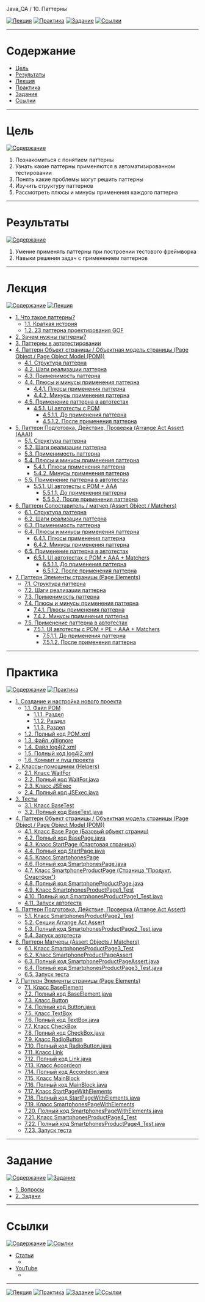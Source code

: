 Java_QA / 10. Паттерны

[![Лекция](https://img.shields.io/badge/-Лекция-ee99ff)](1.%20Лекция.md)
[![Практика](https://img.shields.io/badge/-Практика-aaffaa)](2.%20Практика.md)
[![Задание](https://img.shields.io/badge/-Задание-99ffee)](3.%20Задание.md)
[![Ссылки](https://img.shields.io/badge/-Ссылки-ffee99)](4.%20Ссылки.md)

***

# Содержание

* [Цель](#цель)
* [Результаты](#результаты)
* [Лекция](#лекция)
* [Практика](#практика)
* [Задание](#задание)
* [Ссылки](#ссылки)

***

# Цель

[![Содержание](https://img.shields.io/badge/-Содержание-1177ff)](#содержание)

1. Познакомиться с понятием паттерны
2. Узнать какие паттерны применяются в автоматизированном тестировании
3. Понять какие проблемы могут решить паттерны
4. Изучить структуру паттернов
5. Рассмотреть плюсы и минусы применения каждого паттерна

***

# Результаты

[![Содержание](https://img.shields.io/badge/-Содержание-1177ff)](#содержание)

1. Умение применять паттерны при построении тестового фреймворка
2. Навыки решения задач с применением паттернов

***

# Лекция

[![Содержание](https://img.shields.io/badge/-Содержание-1177ff)](#содержание)
[![Лекция](https://img.shields.io/badge/-Лекция-ee99ff)](1.%20Лекция.md)

* [1. Что такое паттерны?](1.%20Лекция.md#1-что-такое-паттерны)
  * [1.1. Краткая история](1.%20Лекция.md#11-краткая-история)
  * [1.2. 23 паттерна проектирования GOF](1.%20Лекция.md#12-23-паттерна-проектирования-gof)
* [2. Зачем нужны паттерны?](1.%20Лекция.md#2-зачем-нужны-паттерны)
* [3. Паттерны в автотестировании](1.%20Лекция.md#3-паттерны-в-автотестировании)
* [4. Паттерн Объект страницы / Объектная модель страницы (Page Object / Page Object Model (POM))](1.%20Лекция.md#4-паттерн-объект-страницы--объектная-модель-страницы-page-object--page-object-model-pom)
  * [4.1. Структура паттерна](1.%20Лекция.md#41-структура-паттерна)
  * [4.2. Шаги реализации паттерна](1.%20Лекция.md#42-шаги-реализации-паттерна)
  * [4.3. Применимость паттерна](1.%20Лекция.md#43-применимость-паттерна)
  * [4.4. Плюсы и минусы применения паттерна](1.%20Лекция.md#44-плюсы-и-минусы-применения-паттерна)
    * [4.4.1. Плюсы применения паттерна](1.%20Лекция.md#441-плюсы-применения-паттерна)
    * [4.4.2. Минусы применения паттерна](1.%20Лекция.md#442-минусы-применения-паттерна)
  * [4.5. Применение паттерна в автотестах](1.%20Лекция.md#45-применение-паттерна-в-автотестах)
    * [4.5.1. UI автотесты с POM](1.%20Лекция.md#451-ui-автотесты-с-pom)
      * [4.5.1.1. До применения паттерна](1.%20Лекция.md#4511-до-применения-паттерна)
      * [4.5.1.2. После применения паттерна](1.%20Лекция.md#4512-после-применения-паттерна)
* [5. Паттерн Подготовка, Действие, Проверка (Arrange Act Assert (AAA))](1.%20Лекция.md#5-паттерн-подготовка-действие-проверка-arrange-act-assert-aaa)
  * [5.1. Структура паттерна](1.%20Лекция.md#51-структура-паттерна)
  * [5.2. Шаги реализации паттерна](1.%20Лекция.md#52-шаги-реализации-паттерна)
  * [5.3. Применимость паттерна](1.%20Лекция.md#53-применимость-паттерна)
  * [5.4. Плюсы и минусы применения паттерна](1.%20Лекция.md#54-плюсы-и-минусы-применения-паттерна)
    * [5.4.1. Плюсы применения паттерна](1.%20Лекция.md#541-плюсы-применения-паттерна)
    * [5.4.2. Минусы применения паттерна](1.%20Лекция.md#542-минусы-применения-паттерна)
  * [5.5. Применение паттерна в автотестах](1.%20Лекция.md#55-применение-паттерна-в-автотестах)
    * [5.5.1. UI автотесты с POM + AAA](1.%20Лекция.md#551-ui-автотесты-с-pom--aaa)
      * [5.5.1.1. До применения паттерна](1.%20Лекция.md#5511-до-применения-паттерна)
      * [5.5.5.2. После применения паттерна](1.%20Лекция.md#5552-после-применения-паттерна)
* [6. Паттерн Сопоставитель / матчер (Assert Object / Matchers)](1.%20Лекция.md#6-паттерн-сопоставитель--матчер-assert-object--matchers)
  * [6.1. Структура паттерна](1.%20Лекция.md#61-структура-паттерна)
  * [6.2. Шаги реализации паттерна](1.%20Лекция.md#62-шаги-реализации-паттерна)
  * [6.3. Применимость паттерна](1.%20Лекция.md#63-применимость-паттерна)
  * [6.4. Плюсы и минусы применения паттерна](1.%20Лекция.md#64-плюсы-и-минусы-применения-паттерна)
    * [6.4.1. Плюсы применения паттерна](1.%20Лекция.md#641-плюсы-применения-паттерна)
    * [6.4.2. Минусы применения паттерна](1.%20Лекция.md#642-минусы-применения-паттерна)
  * [6.5. Применение паттерна в автотестах](1.%20Лекция.md#65-применение-паттерна-в-автотестах)
    * [6.5.1. UI автотестах с POM + AAA + Matchers](1.%20Лекция.md#651-ui-автотестах-с-pom--aaa--matchers)
      * [6.5.1.1. До применения паттерна](1.%20Лекция.md#6511-до-применения-паттерна)
      * [6.5.1.2. После применения паттерна](1.%20Лекция.md#6512-после-применения-паттерна)
* [7. Паттерн Элементы страницы (Page Elements)](1.%20Лекция.md#7-паттерн-элементы-страницы-page-elements)
  * [7.1. Структура паттерна](1.%20Лекция.md#71-структура-паттерна)
  * [7.2. Шаги реализации паттерна](1.%20Лекция.md#72-шаги-реализации-паттерна)
  * [7.3. Применимость паттерна](1.%20Лекция.md#73-применимость-паттерна)
  * [7.4. Плюсы и минусы применения паттерна](1.%20Лекция.md#74-плюсы-и-минусы-применения-паттерна)
    * [7.4.1. Плюсы применения паттерна](1.%20Лекция.md#741-плюсы-применения-паттерна)
    * [7.4.2. Минусы применения паттерна](1.%20Лекция.md#742-минусы-применения-паттерна)
  * [7.5. Применение паттерна в автотестах](1.%20Лекция.md#75-применение-паттерна-в-автотестах)
    * [7.5.1. UI автотесты с POM + PE + AAA + Matchers](1.%20Лекция.md#751-ui-автотесты-с-pom--pe--aaa--matchers)
      * [7.5.1.1. До применения паттерна](1.%20Лекция.md#7511-до-применения-паттерна)
      * [7.5.1.2. После применения паттерна](1.%20Лекция.md#7512-после-применения-паттерна)

***

# Практика

[![Содержание](https://img.shields.io/badge/-Содержание-1177ff)](#содержание)
[![Практика](https://img.shields.io/badge/-Практика-aaffaa)](2.%20Практика.md)

* [1. Создание и настройка нового проекта](2.%20Практика.md#1-создание-и-настройка-нового-проекта)
  * [1.1. Файл POM](2.%20Практика.md#11-файл-pom)
    * [1.1.1. Раздел <properties>](2.%20Практика.md#111-раздел-properties)
    * [1.1.2. Раздел <dependencies>](2.%20Практика.md#112-раздел-dependencies)
    * [1.1.3. Раздел <build><plugins>](2.%20Практика.md#113-раздел-buildplugins)
  * [1.2. Полный код POM.xml](2.%20Практика.md#12-полный-код-pomxml)
  * [1.3. Файл .gitignore](2.%20Практика.md#13-файл-gitignore)
  * [1.4. Файл log4j2.xml](2.%20Практика.md#14-файл-log4j2xml)
  * [1.5. Полный код log4j2.xml](2.%20Практика.md#15-полный-код-log4j2xml)
  * [1.6. Коммит и пуш проекта](2.%20Практика.md#16-коммит-и-пуш-проекта)
* [2. Классы-помощники (Helpers)](2.%20Практика.md#2-классы-помощники-helpers)
  * [2.1. Класс WaitFor](2.%20Практика.md#21-класс-waitfor)
  * [2.2. Полный код WaitFor.java](2.%20Практика.md#22-полный-код-waitforjava)
  * [2.3. Класс JSExec](2.%20Практика.md#23-класс-jsexec)
  * [2.4. Полный код JSExec.java](2.%20Практика.md#24-полный-код-jsexecjava)
* [3. Тесты](2.%20Практика.md#3-тесты)
  * [3.1. Класс BaseTest](2.%20Практика.md#31-класс-basetest)
  * [3.2. Полный код BaseTest.java](2.%20Практика.md#32-полный-код-basetestjava)
* [4. Паттерн Объект страницы / Объектная модель страницы (Page Object / Page Object Model (POM))](2.%20Практика.md#4-паттерн-объект-страницы--объектная-модель-страницы-page-object--page-object-model-pom)
  * [4.1. Класс Base Page (Базовый объект страниц)](2.%20Практика.md#41-класс-base-page-базовый-объект-страниц)
  * [4.2. Полный код BasePage.java](2.%20Практика.md#42-полный-код-basepagejava)
  * [4.3. Класс StartPage (Стартовая страница)](2.%20Практика.md#43-класс-startpage-стартовая-страница)
  * [4.4. Полный код StartPage.java](2.%20Практика.md#44-полный-код-startpagejava)
  * [4.5. Класс SmartphonesPage](2.%20Практика.md#45-класс-smartphonespage)
  * [4.6. Полный код SmartphonesPage.java](2.%20Практика.md#46-полный-код-smartphonespagejava)
  * [4.7. Класс SmartphoneProductPage (Страница "Продукт. Смартфон")](2.%20Практика.md#47-класс-smartphoneproductpage-страница-продукт-смартфон)
  * [4.8. Полный код SmartphoneProductPage.java](2.%20Практика.md#48-полный-код-smartphoneproductpagejava)
  * [4.9. Класс SmartphonesProductPage1_Test](2.%20Практика.md#49-класс-smartphonesproductpage1_test)
  * [4.10. Полный код SmartphonesProductPage1_Test.java](2.%20Практика.md#410-полный-код-smartphonesproductpage1_testjava)
  * [4.11. Запуск автотеста](2.%20Практика.md#411-запуск-автотеста)
* [5. Паттерн Подготовка, Действие, Проверка (Arrange Act Assert)](2.%20Практика.md#5-паттерн-подготовка-действие-проверка-arrange-act-assert)
  * [5.1. Класс SmartphonesProductPage2_Test](2.%20Практика.md#51-класс-smartphonesproductpage2_test)
  * [5.2. Секции Arrange Act Assert](2.%20Практика.md#52-секции-arrange-act-assert)
  * [5.3. Полный код SmartphonesProductPage2_Test.java](2.%20Практика.md#53-полный-код-smartphonesproductpage2_testjava)
  * [5.4. Запуск автотеста](2.%20Практика.md#54-запуск-автотеста)
* [6. Паттерн Матчеры (Assert Objects / Matchers)](2.%20Практика.md#6-паттерн-матчеры-assert-objects--matchers)
  * [6.1. Класс SmartphonesProductPage3_Test](2.%20Практика.md#61-класс-smartphonesproductpage3_test)
  * [6.2. Класс SmartphoneProductPageAssert](2.%20Практика.md#62-класс-smartphoneproductpageassert)
  * [6.3. Полный код SmartphoneProductPageAssert.java](2.%20Практика.md#63-полный-код-smartphoneproductpageassertjava)
  * [6.4. Полный код SmartphonesProductPage3_Test.java](2.%20Практика.md#64-полный-код-smartphonesproductpage3_testjava)
  * [6.5. Запуск теста](2.%20Практика.md#65-запуск-теста)
* [7. Паттерн Элементы страницы (Page Elements)](2.%20Практика.md#7-паттерн-элементы-страницы-page-elements)
  * [7.1. Класс BaseElement](2.%20Практика.md#71-класс-baseelement)
  * [7.2. Полный код BaseElement.java](2.%20Практика.md#72-полный-код-baseelementjava)
  * [7.3. Класс Button](2.%20Практика.md#73-класс-button)
  * [7.4. Полный код Button.java](2.%20Практика.md#74-полный-код-buttonjava)
  * [7.5. Класс TextBox](2.%20Практика.md#75-класс-textbox)
  * [7.6. Полный код TextBox.java](2.%20Практика.md#76-полный-код-textboxjava)
  * [7.7. Класс CheckBox](2.%20Практика.md#77-класс-checkbox)
  * [7.8. Полный код CheckBox.java](2.%20Практика.md#78-полный-код-checkboxjava)
  * [7.9. Класс RadioButton](2.%20Практика.md#79-класс-radiobutton)
  * [7.10. Полный код RadioButton.java](2.%20Практика.md#710-полный-код-radiobuttonjava)
  * [7.11. Класс Link](2.%20Практика.md#711-класс-link)
  * [7.12. Полный код Link.java](2.%20Практика.md#712-полный-код-linkjava)
  * [7.13. Класс Accordeon](2.%20Практика.md#713-класс-accordeon)
  * [7.14. Полный код Accordeon.java](2.%20Практика.md#714-полный-код-accordeonjava)
  * [7.15. Класс MainBlock](2.%20Практика.md#715-класс-mainblock)
  * [7.16. Полный код MainBlock.java](2.%20Практика.md#716-полный-код-mainblockjava)
  * [7.17. Класс StartPageWithElements](2.%20Практика.md#717-класс-startpagewithelements)
  * [7.18. Полный код StartPageWithElements.java](2.%20Практика.md#718-полный-код-startpagewithelementsjava)
  * [7.19. Класс SmartphonesPageWithElements](2.%20Практика.md#719-класс-smartphonespagewithelements)
  * [7.20. Полный код SmartphonesPageWithElements.java](2.%20Практика.md#720-полный-код-smartphonespagewithelementsjava)
  * [7.21. Класс SmartphonesProductPage4_Test](2.%20Практика.md#721-класс-smartphonesproductpage4_test)
  * [7.22. Полный код SmartphonesProductPage4_Test.java](2.%20Практика.md#722-полный-код-smartphonesproductpage4_testjava)
  * [7.23. Запуск теста](2.%20Практика.md#723-запуск-теста)

***

# Задание

[![Содержание](https://img.shields.io/badge/-Содержание-1177ff)](#содержание)
[![Задание](https://img.shields.io/badge/-Задание-99ffee)](3.%20Задание.md)

* [1. Вопросы](3.%20Задание.md#1-вопросы)
* [2. Задачи](3.%20Задание.md#2-задачи)

***

# Ссылки

[![Содержание](https://img.shields.io/badge/-Содержание-1177ff)](#содержание)
[![Ссылки](https://img.shields.io/badge/-Ссылки-ffee99)](4.%20Ссылки.md)

* [Статьи](4.%20Ссылки.md#статьи)
    * []()
* [YouTube](4.%20Ссылки.md#youtube)
    * []()

***

[![Лекция](https://img.shields.io/badge/-Лекция-ee99ff)](1.%20Лекция.md)
[![Практика](https://img.shields.io/badge/-Практика-aaffaa)](2.%20Практика.md)
[![Задание](https://img.shields.io/badge/-Задание-99ffee)](3.%20Задание.md)
[![Ссылки](https://img.shields.io/badge/-Ссылки-ffee99)](4.%20Ссылки.md)
